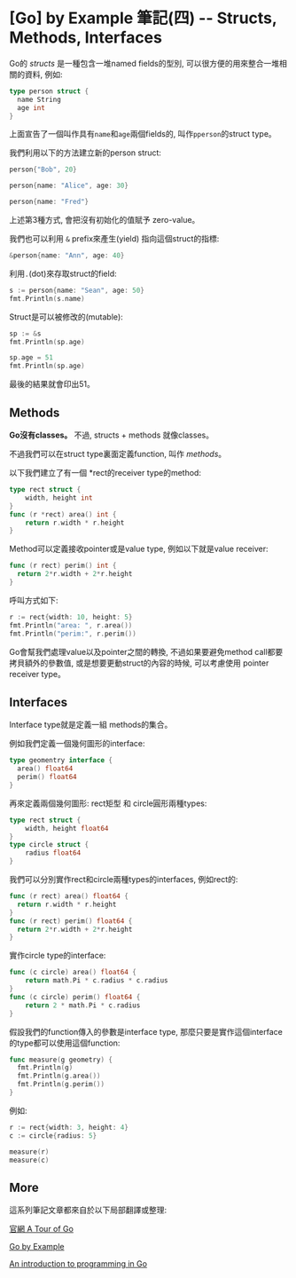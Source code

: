# [Go] by Example 筆記(四) -- Structs, Methods, Interfaces

Go的 *structs* 是一種包含一堆named fields的型別, 可以很方便的用來整合一堆相關的資料, 例如:

``` go
type person struct {
  name String
  age int
}
```

上面宣告了一個叫作具有`name`和`age`兩個fields的, 叫作`pperson`的struct type。

我們利用以下的方法建立新的person struct: 

``` go
person{"Bob", 20}

person{name: "Alice", age: 30}

person{name: "Fred"}
```

上述第3種方式, 會把沒有初始化的值賦予 zero-value。

我們也可以利用 `&` prefix來產生(yield) 指向這個struct的指標: 

``` go
&person{name: "Ann", age: 40}
```

利用`.`(dot)來存取struct的field: 

``` go
s := person{name: "Sean", age: 50}
fmt.Println(s.name)
```

Struct是可以被修改的(mutable): 

``` go 
sp := &s
fmt.Println(sp.age)

sp.age = 51
fmt.Println(sp.age)
```

最後的結果就會印出51。


## Methods 

**Go沒有classes。** 不過, structs + methods 就像classes。

不過我們可以在struct type裏面定義function, 叫作 *methods*。

以下我們建立了有一個 *rect的receiver type的method: 

``` go
type rect struct {
    width, height int
}
func (r *rect) area() int {
    return r.width * r.height
}
```

Method可以定義接收pointer或是value type, 例如以下就是value receiver: 

``` go
func (r rect) perim() int {
  return 2*r.width + 2*r.height
}
```

呼叫方式如下:

``` go 
r := rect{width: 10, height: 5}
fmt.Println("area: ", r.area())
fmt.Println("perim:", r.perim())
```

Go會幫我們處理value以及pointer之間的轉換, 不過如果要避免method call都要拷貝額外的參數值, 或是想要更動struct的內容的時候, 可以考慮使用 pointer receiver type。


## Interfaces

Interface type就是定義一組 methods的集合。

例如我們定義一個幾何圖形的interface: 

``` go 
type geomentry interface {
  area() float64
  perim() float64
}
```

再來定義兩個幾何圖形: rect矩型 和 circle圓形兩種types:

``` go
type rect struct {
    width, height float64
}
type circle struct {
    radius float64
}
```

我們可以分別實作rect和circle兩種types的interfaces, 例如rect的:

``` go 
func (r rect) area() float64 {
  return r.width * r.height
}
func (r rect) perim() float64 {
  return 2*r.width + 2*r.height
}
```

實作circle type的interface: 

``` go
func (c circle) area() float64 {
    return math.Pi * c.radius * c.radius
}
func (c circle) perim() float64 {
    return 2 * math.Pi * c.radius
}
```

假設我們的function傳入的參數是interface type, 那麼只要是實作這個interface的type都可以使用這個function: 

``` go
func measure(g geometry) {
  fmt.Println(g)
  fmt.Println(g.area())
  fmt.Println(g.perim())
}
```

例如: 

``` go
r := rect{width: 3, height: 4}
c := circle{radius: 5}

measure(r)
measure(c)
```


## More

這系列筆記文章都來自於以下局部翻譯或整理: 

[官網 A Tour of Go](https://tour.golang.org/)

[Go by Example](https://gobyexample.com)

[An introduction to programming in Go](http://www.golang-book.com/)
